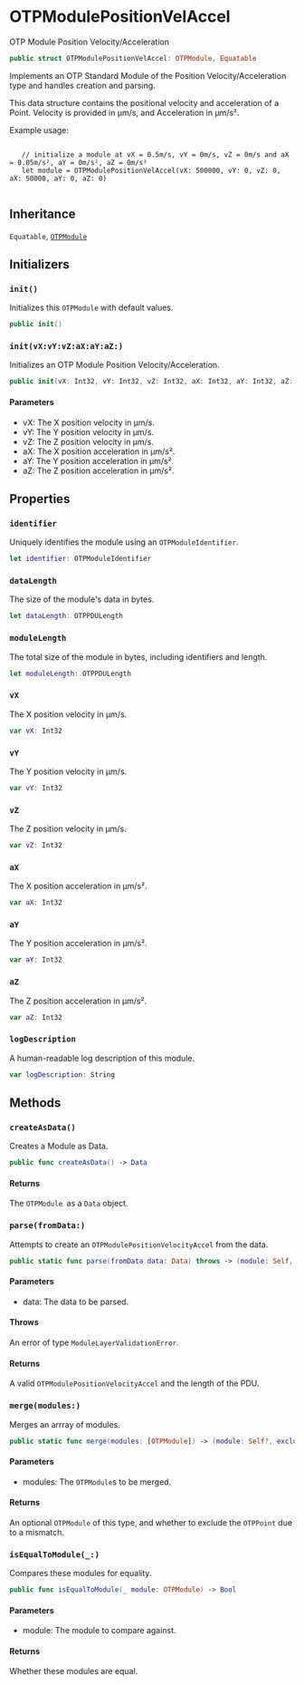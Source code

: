 # OTPModulePositionVelAccel

OTP Module Position Velocity/Acceleration

``` swift
public struct OTPModulePositionVelAccel: OTPModule, Equatable
```

Implements an OTP Standard Module of the Position Velocity/Acceleration type and handles creation and parsing.

This data structure contains the positional velocity and acceleration of a Point. Velocity is provided in μm/s, and Acceleration in μm/s².

Example usage:

``` 

   // initialize a module at vX = 0.5m/s, vY = 0m/s, vZ = 0m/s and aX = 0.05m/s², aY = 0m/s², aZ = 0m/s²
   let module = OTPModulePositionVelAccel(vX: 500000, vY: 0, vZ: 0, aX: 50000, aY: 0, aZ: 0)
 
```

## Inheritance

`Equatable`, [`OTPModule`](OTPModule)

## Initializers

### `init()`

Initializes this `OTPModule` with default values.

``` swift
public init()
```

### `init(vX:vY:vZ:aX:aY:aZ:)`

Initializes an OTP Module Position Velocity/Acceleration.

``` swift
public init(vX: Int32, vY: Int32, vZ: Int32, aX: Int32, aY: Int32, aZ: Int32)
```

#### Parameters

  - vX: The X position velocity in μm/s.
  - vY: The Y position velocity in μm/s.
  - vZ: The Z position velocity in μm/s.
  - aX: The X position acceleration in μm/s².
  - aY: The Y position acceleration in μm/s².
  - aZ: The Z position acceleration in μm/s².

## Properties

### `identifier`

Uniquely identifies the module using an `OTPModuleIdentifier`.

``` swift
let identifier: OTPModuleIdentifier
```

### `dataLength`

The size of the module's data in bytes.

``` swift
let dataLength: OTPPDULength
```

### `moduleLength`

The total size of the module in bytes, including identifiers and length.

``` swift
let moduleLength: OTPPDULength
```

### `vX`

The X position velocity in μm/s.

``` swift
var vX: Int32
```

### `vY`

The Y position velocity in μm/s.

``` swift
var vY: Int32
```

### `vZ`

The Z position velocity in μm/s.

``` swift
var vZ: Int32
```

### `aX`

The X position acceleration in μm/s².

``` swift
var aX: Int32
```

### `aY`

The Y position acceleration in μm/s².

``` swift
var aY: Int32
```

### `aZ`

The Z position acceleration in μm/s².

``` swift
var aZ: Int32
```

### `logDescription`

A human-readable log description of this module.

``` swift
var logDescription: String
```

## Methods

### `createAsData()`

Creates a Module as Data.

``` swift
public func createAsData() -> Data
```

#### Returns

The `OTPModule `as a `Data` object.

### `parse(fromData:)`

Attempts to create an `OTPModulePositionVelocityAccel` from the data.

``` swift
public static func parse(fromData data: Data) throws -> (module: Self, length: OTPPDULength)
```

#### Parameters

  - data: The data to be parsed.

#### Throws

An error of type `ModuleLayerValidationError`.

#### Returns

A valid `OTPModulePositionVelocityAccel` and the length of the PDU.

### `merge(modules:)`

Merges an arrray of modules.

``` swift
public static func merge(modules: [OTPModule]) -> (module: Self?, excludePoint: Bool)
```

#### Parameters

  - modules: The `OTPModule`s to be merged.

#### Returns

An optional `OTPModule` of this type, and whether to exclude the `OTPPoint` due to a mismatch.

### `isEqualToModule(_:)`

Compares these modules for equality.

``` swift
public func isEqualToModule(_ module: OTPModule) -> Bool
```

#### Parameters

  - module: The module to compare against.

#### Returns

Whether these modules are equal.
